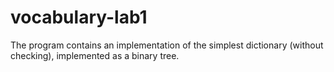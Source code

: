 # vocabulary-lab1
The program contains an implementation of the simplest dictionary (without checking), implemented as a binary tree.
